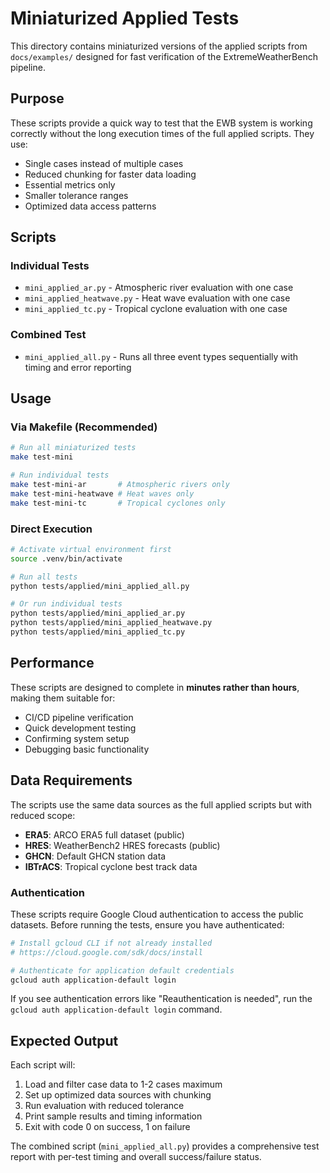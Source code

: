 # Miniaturized Applied Tests

This directory contains miniaturized versions of the applied scripts from `docs/examples/` designed for fast verification of the ExtremeWeatherBench pipeline.

## Purpose

These scripts provide a quick way to test that the EWB system is working correctly without the long execution times of the full applied scripts. They use:

- Single cases instead of multiple cases
- Reduced chunking for faster data loading
- Essential metrics only
- Smaller tolerance ranges
- Optimized data access patterns

## Scripts

### Individual Tests

- `mini_applied_ar.py` - Atmospheric river evaluation with one case
- `mini_applied_heatwave.py` - Heat wave evaluation with one case  
- `mini_applied_tc.py` - Tropical cyclone evaluation with one case

### Combined Test

- `mini_applied_all.py` - Runs all three event types sequentially with timing and error reporting

## Usage

### Via Makefile (Recommended)

```bash
# Run all miniaturized tests
make test-mini

# Run individual tests
make test-mini-ar       # Atmospheric rivers only
make test-mini-heatwave # Heat waves only  
make test-mini-tc       # Tropical cyclones only
```

### Direct Execution

```bash
# Activate virtual environment first
source .venv/bin/activate

# Run all tests
python tests/applied/mini_applied_all.py

# Or run individual tests
python tests/applied/mini_applied_ar.py
python tests/applied/mini_applied_heatwave.py
python tests/applied/mini_applied_tc.py
```

## Performance

These scripts are designed to complete in **minutes rather than hours**, making them suitable for:

- CI/CD pipeline verification
- Quick development testing
- Confirming system setup
- Debugging basic functionality

## Data Requirements

The scripts use the same data sources as the full applied scripts but with reduced scope:

- **ERA5**: ARCO ERA5 full dataset (public)
- **HRES**: WeatherBench2 HRES forecasts (public)
- **GHCN**: Default GHCN station data
- **IBTrACS**: Tropical cyclone best track data

### Authentication

These scripts require Google Cloud authentication to access the public datasets. Before running the tests, ensure you have authenticated:

```bash
# Install gcloud CLI if not already installed
# https://cloud.google.com/sdk/docs/install

# Authenticate for application default credentials
gcloud auth application-default login
```

If you see authentication errors like "Reauthentication is needed", run the `gcloud auth application-default login` command.

## Expected Output

Each script will:

1. Load and filter case data to 1-2 cases maximum
2. Set up optimized data sources with chunking
3. Run evaluation with reduced tolerance
4. Print sample results and timing information
5. Exit with code 0 on success, 1 on failure

The combined script (`mini_applied_all.py`) provides a comprehensive test report with per-test timing and overall success/failure status.
